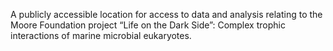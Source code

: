 A publicly accessible location for access to data and analysis relating to the Moore Foundation project “Life on the Dark Side”: Complex trophic interactions of marine microbial eukaryotes.
